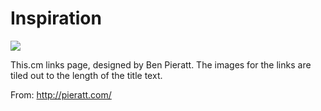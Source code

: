 # Inspiration

![](https://db-feed.s3.amazonaws.com/legacy/5.jpg)

This.cm links page, designed by Ben Pieratt. The images for the links are tiled out to the length of the title text.

From: http://pieratt.com/